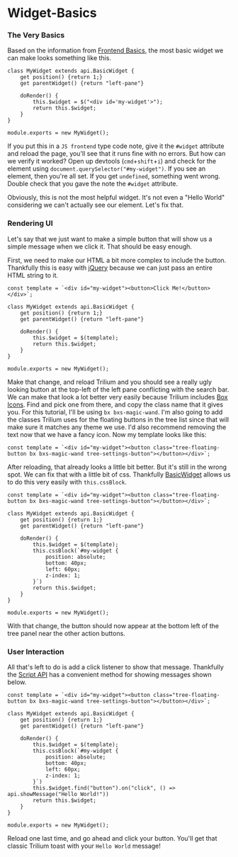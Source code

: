 # Widget-Basics
### The Very Basics

Based on the information from [Frontend Basics](frontend-basics.md), the most basic widget we can make looks something like this.

```text-plain
class MyWidget extends api.BasicWidget {
    get position() {return 1;}
    get parentWidget() {return "left-pane"}

    doRender() {
        this.$widget = $("<div id='my-widget'>");
        return this.$widget;
    }
}

module.exports = new MyWidget();
```

If you put this in a `JS frontend` type code note, give it the `#widget` attribute and reload the page, you'll see that it runs fine with no errors. But how can we verify it worked? Open up devtools (`cmd`+`shift`+`i`) and check for the element using `document.querySelector("#my-widget")`. If you see an element, then you're all set. If you get `undefined`, something went wrong. Double check that you gave the note the `#widget` attribute.

Obviously, this is not the most helpful widget. It's not even a "Hello World" considering we can't actually see our element. Let's fix that.

### Rendering UI

Let's say that we just want to make a simple button that will show us a simple message when we click it. That should be easy enough.

First, we need to make our HTML a bit more complex to include the button. Thankfully this is easy with [jQuery](https://jquery.com/) because we can just pass an entire HTML string to it.

```text-plain
const template = `<div id="my-widget"><button>Click Me!</button></div>`;

class MyWidget extends api.BasicWidget {
    get position() {return 1;}
    get parentWidget() {return "left-pane"}

    doRender() {
        this.$widget = $(template);
        return this.$widget;
    }
}

module.exports = new MyWidget();
```

Make that change, and reload Trilium and you should see a really ugly looking button at the top-left of the left pane conflicting with the search bar. We can make that look a lot better very easily because Trilium includes [Box Icons](https://boxicons.com). Find and pick one from there, and copy the class name that it gives you. For this tutorial, I'll be using `bx bxs-magic-wand`. I'm also going to add the classes Trilium uses for the floating buttons in the tree list since that will make sure it matches any theme we use. I'd also recommend removing the text now that we have a fancy icon. Now my template looks like this:

```text-plain
const template = `<div id="my-widget"><button class="tree-floating-button bx bxs-magic-wand tree-settings-button"></button></div>`;
```

After reloading, that already looks a little bit better. But it's still in the wrong spot. We can fix that with a little bit of css. Thankfully [BasicWidget](https://triliumnext.github.io/Notes/frontend_api/BasicWidget.html) allows us to do this very easily with `this.cssBlock`.

```text-plain
const template = `<div id="my-widget"><button class="tree-floating-button bx bxs-magic-wand tree-settings-button"></button></div>`;

class MyWidget extends api.BasicWidget {
    get position() {return 1;}
    get parentWidget() {return "left-pane"}

    doRender() {
        this.$widget = $(template);
        this.cssBlock(`#my-widget {
            position: absolute;
            bottom: 40px;
            left: 60px;
            z-index: 1;
        }`)
        return this.$widget;
    }
}

module.exports = new MyWidget();
```

With that change, the button should now appear at the bottom left of the tree panel near the other action buttons.

### User Interaction

All that's left to do is add a click listener to show that message. Thankfully the [Script API](script-api.md) has a convenient method for showing messages shown below.

```text-plain
const template = `<div id="my-widget"><button class="tree-floating-button bx bxs-magic-wand tree-settings-button"></button></div>`;

class MyWidget extends api.BasicWidget {
    get position() {return 1;}
    get parentWidget() {return "left-pane"}

    doRender() {
        this.$widget = $(template);
        this.cssBlock(`#my-widget {
            position: absolute;
            bottom: 40px;
            left: 60px;
            z-index: 1;
        }`)
        this.$widget.find("button").on("click", () => api.showMessage("Hello World!"))
        return this.$widget;
    }
}

module.exports = new MyWidget();
```

Reload one last time, and go ahead and click your button. You'll get that classic Trilium toast with your `Hello World` message!
